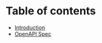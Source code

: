 # Table of contents

* [Introduction](README.md)
* [OpenAPI Spec](navixy-repository-api-specification.yaml)
